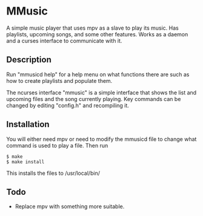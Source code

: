 MMusic
======

A simple music player that uses mpv as a slave to play its music. Has playlists,
upcoming songs, and some other features.
Works as a daemon and a curses interface to communicate with it.

Description
-----------

Run "mmusicd help" for a help menu on what functions there are such as how to 
create playlists and populate them.

The ncurses interface "mmusic" is a simple interface that shows the list and 
upcoming files and the song currently playing. Key commands can be changed by 
editing "config.h" and recompiling it.

Installation
------------

You will either need mpv or need to modify the mmusicd file to change what 
command  is used to play a file. Then run

    $ make
    $ make install

This installs the files to /usr/local/bin/

Todo
----

  * Replace mpv with something more suitable.

